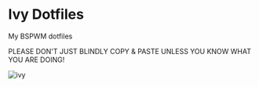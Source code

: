 # Ivy Dotfiles
My BSPWM dotfiles

PLEASE DON'T JUST BLINDLY COPY & PASTE UNLESS YOU KNOW WHAT YOU ARE DOING! 

![ivy](https://github.com/mel4tonin/dotfiles/blob/main/rice.png)
